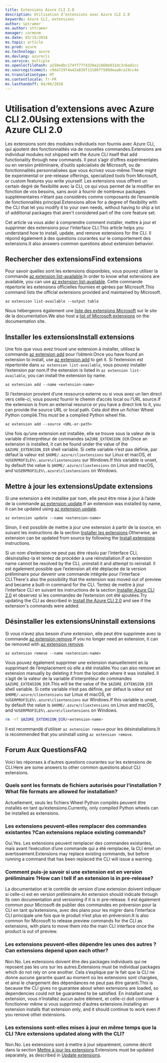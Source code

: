 ```yaml
---
title: Extensions Azure CLI 2.0
description: Utilisation d’extensions avec Azure CLI 2.0
keywords: Azure CLI, extensions
author: sptramer
ms.author: sttramer
manager: carmonm
ms.date: 03/15/2018
ms.topic: article
ms.prod: azure
ms.technology: azure
ms.devlang: azurecli
ms.service: multiple
ms.openlocfilehash: a150edbc174ff77f4320a2cb60e031dc3c6ad1cc
ms.sourcegitcommit: c9da729f4a42a839f13106f7589deaa0ca19cc4e
ms.translationtype: HT
ms.contentlocale: fr-FR
ms.lasthandoff: 04/06/2018
---
```

# <a name="using-extensions-with-the-azure-cli-20"></a><span data-ttu-id="b3d90-104">Utilisation d’extensions avec Azure CLI 2.0</span><span class="sxs-lookup"><span data-stu-id="b3d90-104">Using extensions with the Azure CLI 2.0</span></span>

<span data-ttu-id="b3d90-105">Les extensions sont des modules individuels non fournis avec Azure CLI, qui ajoutent des fonctionnalités via de nouvelles commandes.</span><span class="sxs-lookup"><span data-stu-id="b3d90-105">Extensions are individual modules not shipped with the Azure CLI itself that add functionality through new commands.</span></span> <span data-ttu-id="b3d90-106">Il peut s’agir d’offres expérimentales ou en version préliminaire, d’outils spécialisés de Microsoft, ou de fonctionnalités personnalisées que vous écrivez vous-même.</span><span class="sxs-lookup"><span data-stu-id="b3d90-106">These might be experimental or pre-release offerings, specialized tools from Microsoft, or custom features you write yourself.</span></span> <span data-ttu-id="b3d90-107">Les extensions vous offrent un certain degré de flexibilité avec la CLI, ce qui vous permet de la modifier en fonction de vos besoins, sans avoir à fournir de nombreux packages supplémentaires n’étant pas considérés comme composants de l’ensemble de fonctionnalités principal.</span><span class="sxs-lookup"><span data-stu-id="b3d90-107">Extensions allow for a degree of flexibility with the CLI that let you modify it to your own needs, without having to ship a lot of additional packages that aren't considered part of the core feature set.</span></span>

<span data-ttu-id="b3d90-108">Cet article va vous aider à comprendre comment installer, mettre à jour et supprimer des extensions pour l’interface CLI.</span><span class="sxs-lookup"><span data-stu-id="b3d90-108">This article helps you understand how to install, update, and remove extensions for the CLI.</span></span> <span data-ttu-id="b3d90-109">Il répond également à des questions courantes sur le comportement des extensions.</span><span class="sxs-lookup"><span data-stu-id="b3d90-109">It also answers common questions about extension behavior.</span></span>

## <a name="find-extensions"></a><span data-ttu-id="b3d90-110">Rechercher des extensions</span><span class="sxs-lookup"><span data-stu-id="b3d90-110">Find extensions</span></span>

<span data-ttu-id="b3d90-111">Pour savoir quelles sont les extensions disponibles, vous pouvez utiliser la commande [az extension list-available](/cli/azure/extension#az-extension-list-available).</span><span class="sxs-lookup"><span data-stu-id="b3d90-111">In order to know what extensions are available, you can use [az extension list-available](/cli/azure/extension#az-extension-list-available).</span></span> <span data-ttu-id="b3d90-112">Cette commande répertorie les extensions officielles fournies et gérées par Microsoft.</span><span class="sxs-lookup"><span data-stu-id="b3d90-112">This command lists the official extensions provided and maintained by Microsoft.</span></span>

```azurecli
az extension list-available --output table
```

<span data-ttu-id="b3d90-113">Nous hébergeons également une [liste des extensions Microsoft](azure-cli-extensions-list.md) sur le site de la documentation.</span><span class="sxs-lookup"><span data-stu-id="b3d90-113">We also host a [list of Microsoft extensions](azure-cli-extensions-list.md) on the documentation site.</span></span>

## <a name="install-extensions"></a><span data-ttu-id="b3d90-114">Installer les extensions</span><span class="sxs-lookup"><span data-stu-id="b3d90-114">Install extensions</span></span>

<span data-ttu-id="b3d90-115">Une fois que vous avez trouvé une extension à installer, utilisez la commande [az extension add](https://docs.microsoft.com/en-us/cli/azure/extension#az-extension-add) pour l’obtenir.</span><span class="sxs-lookup"><span data-stu-id="b3d90-115">Once you have found an extension to install, use [az extension add](https://docs.microsoft.com/en-us/cli/azure/extension#az-extension-add) to get it.</span></span> <span data-ttu-id="b3d90-116">Si l’extension est répertoriée dans `az extension list-available`, vous pouvez installer l’extension par nom.</span><span class="sxs-lookup"><span data-stu-id="b3d90-116">If the extension is listed in `az extension list-available`, you can install the extension by name.</span></span>

```azurecli
az extension add --name <extension-name>
```

<span data-ttu-id="b3d90-117">Si l’extension provient d’une ressource externe ou si vous avez un lien direct vers celle-ci, vous pouvez fournir le chemin d’accès local ou l’URL source.</span><span class="sxs-lookup"><span data-stu-id="b3d90-117">If the extension is from an external resource or you have a direct link to it, you can provide the source URL or local path.</span></span> <span data-ttu-id="b3d90-118">Cela _doit_ être un fichier Wheel Python compilé.</span><span class="sxs-lookup"><span data-stu-id="b3d90-118">This _must_ be a compiled Python wheel file.</span></span>

```azurecli
az extension add --source <URL-or-path>
```

<span data-ttu-id="b3d90-119">Une fois qu’une extension est installée, elle se trouve sous la valeur de la variable d’interpréteur de commandes `$AZURE_EXTENSION_DIR`.</span><span class="sxs-lookup"><span data-stu-id="b3d90-119">Once an extension is installed, it can be found under the value of the `$AZURE_EXTENSION_DIR` shell variable.</span></span> <span data-ttu-id="b3d90-120">Si cette variable n’est pas définie, par défaut la valeur est `$HOME/.azure/cliextensions` sur Linux et macOS, et `%USERPROFILE%\.azure\cliextensions` sur Windows.</span><span class="sxs-lookup"><span data-stu-id="b3d90-120">If this variable is unset, by default the value is `$HOME/.azure/cliextensions` on Linux and macOS, and `%USERPROFILE%\.azure\cliextensions` on Windows.</span></span>

## <a name="update-extensions"></a><span data-ttu-id="b3d90-121">Mettre à jour les extensions</span><span class="sxs-lookup"><span data-stu-id="b3d90-121">Update extensions</span></span>

<span data-ttu-id="b3d90-122">Si une extension a été installée par nom, elle peut être mise à jour à l’aide de la commande [az extension update](https://docs.microsoft.com/en-us/cli/azure/extension#az-extension-update).</span><span class="sxs-lookup"><span data-stu-id="b3d90-122">If an extension was installed by name, it can be updated using [az extension update](https://docs.microsoft.com/en-us/cli/azure/extension#az-extension-update).</span></span>

```azurecli
az extension update --name <extension-name>
```

<span data-ttu-id="b3d90-123">Sinon, il est possible de mettre à jour une extension à partir de la source, en suivant les instructions de la section [Installer les extensions](#install-extensions).</span><span class="sxs-lookup"><span data-stu-id="b3d90-123">Otherwise, an extension can be updated from source by following the [Install extensions](#install-extensions) instructions.</span></span>

<span data-ttu-id="b3d90-124">Si un nom d’extension ne peut pas être résolu par l’interface CLI, désinstallez-la et tentez de procéder à une réinstallation.</span><span class="sxs-lookup"><span data-stu-id="b3d90-124">If an extension name cannot be resolved by the CLI, uninstall it and attempt to reinstall.</span></span> <span data-ttu-id="b3d90-125">Il est également possible que l’extension ait été déplacée de la version préliminaire pour devenir une commande intégrée pour l’interface CLI.</span><span class="sxs-lookup"><span data-stu-id="b3d90-125">There's also the possibility that the extension was moved out of preview and became a built-in command for the CLI.</span></span> <span data-ttu-id="b3d90-126">Tentez de mettre à jour l’interface CLI en suivant les instructions de la section [Installer Azure CLI 2.0](install-azure-cli.md) et observez si les commandes de l’extension ont été ajoutées.</span><span class="sxs-lookup"><span data-stu-id="b3d90-126">Try updating the CLI as described in [Install the Azure CLI 2.0](install-azure-cli.md) and see if the extension's commands were added.</span></span> 

## <a name="uninstall-extensions"></a><span data-ttu-id="b3d90-127">Désinstaller les extensions</span><span class="sxs-lookup"><span data-stu-id="b3d90-127">Uninstall extensions</span></span>

<span data-ttu-id="b3d90-128">Si vous n’avez plus besoin d’une extension, elle peut être supprimée avec la commande [az extension remove](https://docs.microsoft.com/en-us/cli/azure/extension#az-extension-remove).</span><span class="sxs-lookup"><span data-stu-id="b3d90-128">If you no longer need an extension, it can be removed with [az extension remove](https://docs.microsoft.com/en-us/cli/azure/extension#az-extension-remove).</span></span>

```azurecli
az extension remove --name <extension-name>
```

<span data-ttu-id="b3d90-129">Vous pouvez également supprimer une extension manuellement en la supprimant de l’emplacement où elle a été installée.</span><span class="sxs-lookup"><span data-stu-id="b3d90-129">You can also remove an extension manually by deleting it from the location where it was installed.</span></span> <span data-ttu-id="b3d90-130">Il s’agit de la valeur de la variable d’interpréteur de commandes `$AZURE_EXTENSION_DIR`.</span><span class="sxs-lookup"><span data-stu-id="b3d90-130">This will be the value of the `$AZURE_EXTENSION_DIR` shell variable.</span></span> <span data-ttu-id="b3d90-131">Si cette variable n’est pas définie, par défaut la valeur est `$HOME/.azure/cliextensions` sur Linux et macOS, et `%USERPROFILE%\.azure\cliextensions` sur Windows.</span><span class="sxs-lookup"><span data-stu-id="b3d90-131">If this variable is unset, by default the value is `$HOME/.azure/cliextensions` on Linux and macOS, and `%USERPROFILE%\.azure\cliextensions` on Windows.</span></span>

```bash
rm -rf $AZURE_EXTENSION_DIR/<extension-name>
```

<span data-ttu-id="b3d90-132">Il est recommandé d’utiliser `az extension remove` pour les désinstallations.</span><span class="sxs-lookup"><span data-stu-id="b3d90-132">It is recommended that you uninstall using `az extension remove`.</span></span>

## <a name="faq"></a><span data-ttu-id="b3d90-133">Forum Aux Questions</span><span class="sxs-lookup"><span data-stu-id="b3d90-133">FAQ</span></span>

<span data-ttu-id="b3d90-134">Voici les réponses à d’autres questions courantes sur les extensions de CLI.</span><span class="sxs-lookup"><span data-stu-id="b3d90-134">Here are some answers to other common questions about CLI extensions.</span></span>

### <a name="what-file-formats-are-allowed-for-installation"></a><span data-ttu-id="b3d90-135">Quels sont les formats de fichiers autorisés pour l’installation ?</span><span class="sxs-lookup"><span data-stu-id="b3d90-135">What file formats are allowed for installation?</span></span>

<span data-ttu-id="b3d90-136">Actuellement, seuls les fichiers Wheel Python compilés peuvent être installés en tant qu’extensions.</span><span class="sxs-lookup"><span data-stu-id="b3d90-136">Currently, only compiled Python wheels can be installed as extensions.</span></span>

### <a name="can-extensions-replace-existing-commands"></a><span data-ttu-id="b3d90-137">Les extensions peuvent-elles remplacer des commandes existantes ?</span><span class="sxs-lookup"><span data-stu-id="b3d90-137">Can extensions replace existing commands?</span></span>

<span data-ttu-id="b3d90-138">Oui.</span><span class="sxs-lookup"><span data-stu-id="b3d90-138">Yes.</span></span> <span data-ttu-id="b3d90-139">Les extensions peuvent remplacer des commandes existantes, mais avant l’exécution d’une commande qui a été remplacée, la CLI émet un avertissement.</span><span class="sxs-lookup"><span data-stu-id="b3d90-139">Extensions may replace existing commands, but before running a command that has been replaced the CLI will issue a warning.</span></span>

### <a name="how-can-i-tell-if-an-extension-is-in-pre-release"></a><span data-ttu-id="b3d90-140">Comment puis-je savoir si une extension est en version préliminaire ?</span><span class="sxs-lookup"><span data-stu-id="b3d90-140">How can I tell if an extension is in pre-release?</span></span>

<span data-ttu-id="b3d90-141">La documentation et le contrôle de version d’une extension doivent indiquer si celle-ci est en version préliminaire.</span><span class="sxs-lookup"><span data-stu-id="b3d90-141">An extension should indicate through its own documentation and versioning if it is in pre-release.</span></span> <span data-ttu-id="b3d90-142">Il est également commun pour Microsoft de publier des commandes en préversion pour la CLI en tant qu’extensions, avec des plans pour les migrer dans l’interface CLI principale une fois que le produit n’est plus en préversion.</span><span class="sxs-lookup"><span data-stu-id="b3d90-142">It is also common for Microsoft to release preview commands for the CLI as extensions, with plans to move them into the main CLI interface once the product is out of preview.</span></span>

### <a name="can-extensions-depend-upon-each-other"></a><span data-ttu-id="b3d90-143">Les extensions peuvent-elles dépendre les unes des autres ?</span><span class="sxs-lookup"><span data-stu-id="b3d90-143">Can extensions depend upon each other?</span></span>

<span data-ttu-id="b3d90-144">Non.</span><span class="sxs-lookup"><span data-stu-id="b3d90-144">No.</span></span> <span data-ttu-id="b3d90-145">Les extensions doivent être des packages individuels qui ne reposent pas les uns sur les autres.</span><span class="sxs-lookup"><span data-stu-id="b3d90-145">Extensions must be individual packages which do not rely on one another.</span></span> <span data-ttu-id="b3d90-146">Cela s’explique par le fait que la CLI ne donne aucune garantie quant au moment où les extensions sont chargées, et ainsi le chargement des dépendances ne peut pas être garanti.</span><span class="sxs-lookup"><span data-stu-id="b3d90-146">This is because the CLI gives no guarantee about when extensions are loaded, so dependencies could not be guaranteed to be satisfied.</span></span> <span data-ttu-id="b3d90-147">En installant une extension, vous n’installez aucun autre élément, et celle-ci doit continuer à fonctionner même si vous supprimez d’autres extensions.</span><span class="sxs-lookup"><span data-stu-id="b3d90-147">Installing an extension installs that extension only, and it should continue to work even if you remove other extensions.</span></span>

### <a name="are-extensions-updated-along-with-the-cli"></a><span data-ttu-id="b3d90-148">Les extensions sont-elles mises à jour en même temps que la CLI ?</span><span class="sxs-lookup"><span data-stu-id="b3d90-148">Are extensions updated along with the CLI?</span></span>

<span data-ttu-id="b3d90-149">Non.</span><span class="sxs-lookup"><span data-stu-id="b3d90-149">No.</span></span> <span data-ttu-id="b3d90-150">Les extensions sont à mettre à jour séparément, comme décrit dans la section [Mettre à jour les extensions](#update-extensions).</span><span class="sxs-lookup"><span data-stu-id="b3d90-150">Extensions must be updated separately, as described in [Update extensions](#update-extensions).</span></span>
